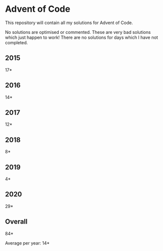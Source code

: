 # Advent of Code

This repository will contain all my solutions for Advent of Code.

No solutions are optimised or commented.  These are very bad solutions which just happen to work!
There are no solutions for days which I have not completed.

## 2015
17*

## 2016 
14*

## 2017
12*

## 2018
8*

## 2019
4*

## 2020
29*

## Overall
84*

Average per year: 14*
